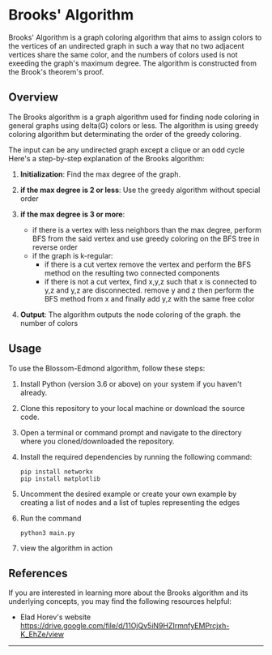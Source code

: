# Brooks' Algorithm

Brooks' Algorithm is a graph coloring algorithm that aims to assign colors to the vertices of an undirected graph in such a way that no two adjacent vertices share the same color, and the numbers of colors used is not exeeding the graph's maximum degree. The algorithm is constructed from the Brook's theorem's proof.

## Overview
The Brooks algorithm is a graph algorithm used for finding node coloring in general graphs using delta(G) colors or less. The algorithm is using greedy coloring algorithm but determinating the order of the greedy coloring.

The input can be any undirected graph except a clique or an odd cycle
Here's a step-by-step explanation of the Brooks algorithm:

1. **Initialization**: Find the max degree of the graph.

1. **if the max degree is 2 or less**: Use the greedy algorithm without special order

1. **if the max degree is 3 or more**: 
    - if there is a vertex with less neighbors than the max degree, perform BFS from the said vertex and use greedy coloring on the BFS tree in reverse order
    - if the graph is k-regular:
        - if there is a cut vertex remove the vertex and perform the BFS method on the resulting two connected components
        - if there is not a cut vertex, find x,y,z such that x is connected to y,z and y,z are disconnected. remove y and z then perform the BFS method from x and finally add y,z with the same free color 

1. **Output**: The algorithm outputs the node coloring of the graph. the number of colors

## Usage

To use the Blossom-Edmond algorithm, follow these steps:

1. Install Python (version 3.6 or above) on your system if you haven't already.

1. Clone this repository to your local machine or download the source code.

1. Open a terminal or command prompt and navigate to the directory where you cloned/downloaded the repository.

1. Install the required dependencies by running the following command:
    ```
    pip install networkx
    pip install matplotlib
    ```

1. Uncomment the desired example or create your own example by creating a list of nodes and a list of tuples representing the edges

1. Run the command
    ```
    python3 main.py
    ```
1. view the algorithm in action

## References

If you are interested in learning more about the Brooks algorithm and its underlying concepts, you may find the following resources helpful:

- Elad Horev's website https://drive.google.com/file/d/11OjQv5iN9HZIrmnfyEMPrcjxh-K_EhZe/view

---